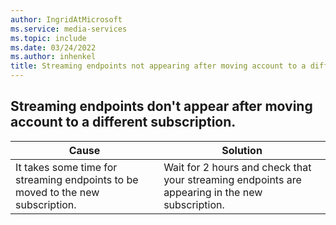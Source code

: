 ```yaml
---
author: IngridAtMicrosoft
ms.service: media-services
ms.topic: include
ms.date: 03/24/2022
ms.author: inhenkel
title: Streaming endpoints not appearing after moving account to a different subscription.
---
```


<!-- 2202090060001982 -->

## Streaming endpoints don't appear after moving account to a different subscription.

| Cause | Solution |
| ----- | -------- |
| It takes some time for streaming endpoints to be moved to the new subscription. |  Wait for 2 hours and check that your streaming endpoints are appearing in the new subscription. |

